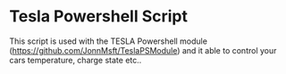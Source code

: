 # Tesla Powershell Script
This script is used with the TESLA Powershell module (https://github.com/JonnMsft/TeslaPSModule) and it able to control your cars temperature, charge state etc..
